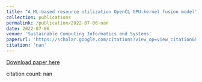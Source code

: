 ```yaml
---
title: "A ML-based resource utilization OpenCL GPU-kernel fusion model"
collection: publications
permalink: /publication/2022-07-06-nan
date: 2022-07-06
venue: 'Sustainable Computing Informatics and Systems'
paperurl: 'https://scholar.google.com/citations?view_op=view_citation&hl=en&user=CCckbEUAAAAJ&cstart=20&pagesize=80&citation_for_view=CCckbEUAAAAJ:i2xiXl-TujoC'
citation: 'nan'
---
```

[Download paper here](https://scholar.google.com/citations?view_op=view_citation&hl=en&user=CCckbEUAAAAJ&cstart=20&pagesize=80&citation_for_view=CCckbEUAAAAJ:i2xiXl-TujoC)

citation count: nan